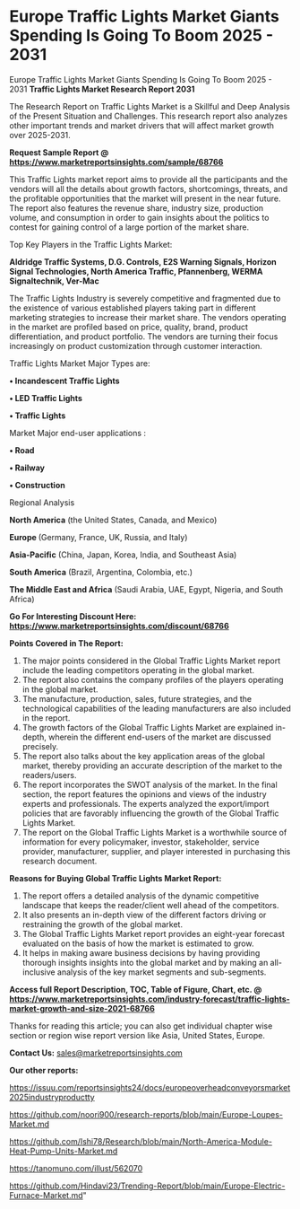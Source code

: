 # Europe Traffic Lights Market Giants Spending Is Going To Boom 2025 - 2031
Europe Traffic Lights Market Giants Spending Is Going To Boom 2025 - 2031
<strong>Traffic Lights Market Research Report 2031</strong>

The Research Report on Traffic Lights Market is a Skillful and Deep Analysis of the Present Situation and Challenges. This research report also analyzes other important trends and market drivers that will affect market growth over 2025-2031.

<strong>Request Sample Report @ <a href=https://www.marketreportsinsights.com/sample/68766>https://www.marketreportsinsights.com/sample/68766</a></strong>

This Traffic Lights market report aims to provide all the participants and the vendors will all the details about growth factors, shortcomings, threats, and the profitable opportunities that the market will present in the near future. The report also features the revenue share, industry size, production volume, and consumption in order to gain insights about the politics to contest for gaining control of a large portion of the market share.

Top Key Players in the Traffic Lights Market:

<strong>Aldridge Traffic Systems, D.G. Controls, E2S Warning Signals, Horizon Signal Technologies, North America Traffic, Pfannenberg, WERMA Signaltechnik, Ver-Mac</strong>

The Traffic Lights Industry is severely competitive and fragmented due to the existence of various established players taking part in different marketing strategies to increase their market share. The vendors operating in the market are profiled based on price, quality, brand, product differentiation, and product portfolio. The vendors are turning their focus increasingly on product customization through customer interaction.

Traffic Lights Market Major Types are:

<strong>• Incandescent Traffic Lights

• LED Traffic Lights

• Traffic Lights</strong>

Market Major end-user applications :

<strong>• Road

• Railway

• Construction</strong>

Regional Analysis

</u><strong><b>North America</b></strong> (the United States, Canada, and Mexico)

<strong><b>Europe </b></strong>(Germany, France, UK, Russia, and Italy)

<strong><b>Asia-Pacific</b></strong> (China, Japan, Korea, India, and Southeast Asia)

<strong><b>South America</b></strong> (Brazil, Argentina, Colombia, etc.)

<strong><b>The Middle East and Africa</b></strong> (Saudi Arabia, UAE, Egypt, Nigeria, and South Africa)

<strong>Go For Interesting Discount Here: <a href=https://www.marketreportsinsights.com/discount/68766>https://www.marketreportsinsights.com/discount/68766</a></strong>

<strong>Points Covered in The Report:</strong>
<ol>
  <li>The major points considered in the Global Traffic Lights Market report include the leading competitors operating in the global market.</li>
  <li>The report also contains the company profiles of the players operating in the global market.</li>
  <li>The manufacture, production, sales, future strategies, and the technological capabilities of the leading manufacturers are also included in the report.</li>
  <li>The growth factors of the Global Traffic Lights Market are explained in-depth, wherein the different end-users of the market are discussed precisely.</li>
  <li>The report also talks about the key application areas of the global market, thereby providing an accurate description of the market to the readers/users.</li>
  <li>The report incorporates the SWOT analysis of the market. In the final section, the report features the opinions and views of the industry experts and professionals. The experts analyzed the export/import policies that are favorably influencing the growth of the Global Traffic Lights Market.</li>
  <li>The report on the Global Traffic Lights Market is a worthwhile source of information for every policymaker, investor, stakeholder, service provider, manufacturer, supplier, and player interested in purchasing this research document.</li>
</ol>
<strong>Reasons for Buying Global Traffic Lights Market Report:</strong>

<ol>
  <li>The report offers a detailed analysis of the dynamic competitive landscape that keeps the reader/client well ahead of the competitors.</li>
  <li>It also presents an in-depth view of the different factors driving or restraining the growth of the global market.</li>
  <li>The Global Traffic Lights Market report provides an eight-year forecast evaluated on the basis of how the market is estimated to grow.</li>
  <li>It helps in making aware business decisions by having providing thorough insights insights into the global market and by making an all-inclusive analysis of the key market segments and sub-segments.</li>
</ol>
<strong>Access full Report Description, TOC, Table of Figure, Chart, etc. @ <a href=https://www.marketreportsinsights.com/industry-forecast/traffic-lights-market-growth-and-size-2021-68766>https://www.marketreportsinsights.com/industry-forecast/traffic-lights-market-growth-and-size-2021-68766</a></strong>


Thanks for reading this article; you can also get individual chapter wise section or region wise report version like Asia, United States, Europe.

<strong>Contact Us:</strong>
sales@marketreportsinsights.com

<strong>Our other reports:</strong>

<a href=https://issuu.com/reportsinsights24/docs/europeoverheadconveyorsmarket2025industryproductty>https://issuu.com/reportsinsights24/docs/europeoverheadconveyorsmarket2025industryproductty</a>

<a href=https://github.com/noori900/research-reports/blob/main/Europe-Loupes-Market.md>https://github.com/noori900/research-reports/blob/main/Europe-Loupes-Market.md</a>

<a href=https://github.com/Ishi78/Research/blob/main/North-America-Module-Heat-Pump-Units-Market.md>https://github.com/Ishi78/Research/blob/main/North-America-Module-Heat-Pump-Units-Market.md</a>

<a href=https://tanomuno.com/illust/562070>https://tanomuno.com/illust/562070</a>

<a href=https://github.com/Hindavi23/Trending-Report/blob/main/Europe-Electric-Furnace-Market.md>https://github.com/Hindavi23/Trending-Report/blob/main/Europe-Electric-Furnace-Market.md</a>"
